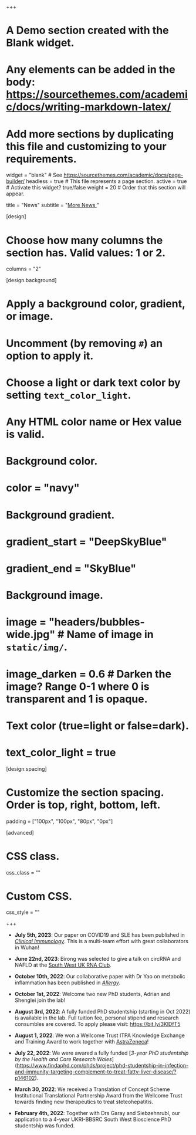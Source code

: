 +++
# A Demo section created with the Blank widget.
# Any elements can be added in the body: https://sourcethemes.com/academic/docs/writing-markdown-latex/
# Add more sections by duplicating this file and customizing to your requirements.

widget = "blank"  # See https://sourcethemes.com/academic/docs/page-builder/
headless = true  # This file represents a page section.
active = true  # Activate this widget? true/false
weight = 20  # Order that this section will appear.

title = "News"
subtitle = "[More News <i class='fa fa-angle-double-right'></i>](news/)"

[design]
  # Choose how many columns the section has. Valid values: 1 or 2.
  columns = "2"



[design.background]
  # Apply a background color, gradient, or image.
  #   Uncomment (by removing `#`) an option to apply it.
  #   Choose a light or dark text color by setting `text_color_light`.
  #   Any HTML color name or Hex value is valid.

  # Background color.
  # color = "navy"

  # Background gradient.
  # gradient_start = "DeepSkyBlue"
  # gradient_end = "SkyBlue"

  # Background image.
  # image = "headers/bubbles-wide.jpg"  # Name of image in `static/img/`.
  # image_darken = 0.6  # Darken the image? Range 0-1 where 0 is transparent and 1 is opaque.

  # Text color (true=light or false=dark).
  # text_color_light = true

[design.spacing]
  # Customize the section spacing. Order is top, right, bottom, left.
  padding = ["100px", "100px", "80px", "0px"]

[advanced]


 # CSS class.
 css_class = ""



 # Custom CSS.
 css_style = ""




+++
<div style="position:absolute;top:0px; right:-345px; bottom:350px">
<div class="twitter">
<a class="twitter-timeline" data-height="720" data-width="250" href="https://twitter.com/_yzlab?ref_src=twsrc%5Etfw" >Tweets by YZ Lab</a> <script async src="https://platform.twitter.com/widgets.js" charset="utf-8" ></script>
</div> 
</div>

-   **July 5th, 2023**: 
    Our paper on COVID19 and SLE has been published in [*Clinical Immunology*](https://www.sciencedirect.com/science/article/abs/pii/S1521661623004503?via%3Dihub). This is a multi-team effort with great collaborators in Wuhan!
-   **June 22nd, 2023**: 
    Birong was selected to give a talk on circRNA and NAFLD at the [South West UK RNA Club](https://southwest.rna.org.uk).
-   **October 10th, 2022**: 
    Our collaborative paper with Dr Yao on metabolic inflammation has been published in [*Allergy*](https://onlinelibrary.wiley.com/doi/10.1111/all.15541).
-   **October 1st, 2022**: 
    Welcome two new PhD students, Adrian and Shenglei join the lab!
 
-   **August 3rd, 2022**:
    A fully funded PhD studentship (starting in Oct 2022) is available in the lab. Full tuition fee, personal stipend and research consumbles are covered. To apply please visit: https://bit.ly/3KlDfT5 
-   **August 1, 2022**: We won a Wellcome Trust ITPA Knowledge Exchange and Training Award to work together with [AstraZeneca](https://www.astrazeneca.co.uk/)!
-   **July 22, 2022**: We were awared a fully funded [*3-year PhD studentship by the Health and Care Research Wales*] (https://www.findaphd.com/phds/project/phd-studentship-in-infection-and-immunity-targeting-complement-to-treat-fatty-liver-disease/?p146102). 
-   **March 30, 2022**: We received a Translation of Concept Scheme Institutional Translational Partnership Award from the Wellcome Trust towards finding new therapeutics to treat steteohepatitis.
-   **February 4th, 2022**: Together with Drs Garay and Siebzehnrubl, our application to a 4-year UKRI-BBSRC South West Bioscience PhD studentship was funded.  












